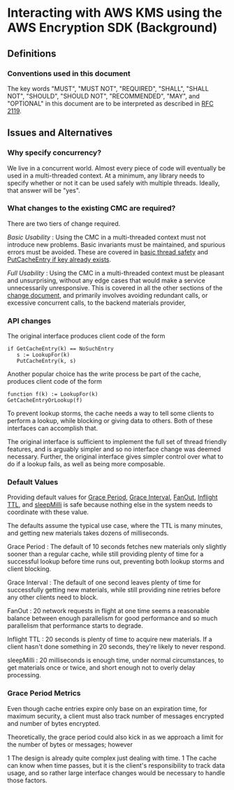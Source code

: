 [//]: # "Copyright Amazon.com Inc. or its affiliates. All Rights Reserved."
[//]: # "SPDX-License-Identifier: CC-BY-SA-4.0"

# Interacting with AWS KMS using the AWS Encryption SDK (Background)

## Definitions

### Conventions used in this document

The key words
"MUST", "MUST NOT", "REQUIRED", "SHALL", "SHALL NOT",
"SHOULD", "SHOULD NOT", "RECOMMENDED", "MAY", and "OPTIONAL"
in this document are to be interpreted as described in
[RFC 2119](https://tools.ietf.org/html/rfc2119).

## Issues and Alternatives

### Why specify concurrency?

We live in a concurrent world.
Almost every piece of code will eventually be used in a multi-threaded context.
At a minimum, any library needs to specify whether or not it can be used
safely with multiple threads. Ideally, that answer will be "yes".

### What changes to the existing CMC are required?

There are two tiers of change required.

_Basic Usability_ : Using the CMC in a multi-threaded context must not introduce new problems.
Basic invariants must be maintained, and spurious errors must be avoided.
These are covered in [basic thread safety](./change.md#basic-thread-safety)
and [PutCacheEntry if key already exists](./change.md#putcacheentry-if-key-already-exists).

_Full Usability_ : Using the CMC in a multi-threaded context must be pleasant and unsurprising,
without any edge cases that would make a service unnecessarily unresponsive.
This is covered in all the other sections of the [change document](./change.md),
and primarily involves avoiding redundant calls, or excessive concurrent calls,
to the backend materials provider,

### API changes

The original interface produces client code of the form

```
if GetCacheEntry(k) == NoSuchEntry
   s := LookupFor(k)
   PutCacheEntry(k, s)
```

Another popular choice has the write process be part of the cache,
produces client code of the form

```
function f(k) := LookupFor(k)
GetCacheEntryOrLookup(f)
```

To prevent lookup storms, the cache needs a way to tell some clients
to perform a lookup, while blocking or giving data to others.
Both of these interfaces can accomplish that.

The original interface is sufficient to implement the full set of thread friendly
features, and is arguably simpler and so no interface change was deemed necessary.
Further, the original interface gives simpler control over what to do if a lookup fails,
as well as being more composable.

### Default Values

Providing default values for
[Grace Period](../../framework/storm-tracking-cryptographic-materials-cache.md#grace-period),
[Grace Interval](../../framework/storm-tracking-cryptographic-materials-cache.md#grace-interval),
[FanOut](../../framework/storm-tracking-cryptographic-materials-cache.md#fanout),
[Inflight TTL](../../framework/storm-tracking-cryptographic-materials-cache.md#inflight-ttl), and
[sleepMilli](../../framework/storm-tracking-cryptographic-materials-cache.md#sleepmilli)
is safe because nothing else in the system needs to coordinate with these value.

The defaults assume the typical use case, where the TTL is many minutes,
and getting new materials takes dozens of milliseconds.

Grace Period : The default of 10 seconds fetches new materials only slightly
sooner than a regular cache, while still providing plenty of time for
a successful lookup before time runs out, preventing both lookup storms and
client blocking.

Grace Interval : The default of one second leaves plenty of time for
successfully getting new materials, while still providing nine retries
before any other clients need to block.

FanOut : 20 network requests in flight at one time seems a reasonable balance
between enough parallelism for good performance and so much parallelism that
performance starts to degrade.

Inflight TTL : 20 seconds is plenty of time to acquire new materials.
If a client hasn't done something in 20 seconds, they're likely to never respond.

sleepMilli : 20 milliseconds is enough time, under normal circumstances,
to get materials once or twice, and short enough not to overly delay processing.

### Grace Period Metrics

Even though cache entries expire only base on an expiration time,
for maximum security, a client must also track number of messages encrypted
and number of bytes encrypted.

Theoretically, the grace period could also kick in as we approach a limit
for the number of bytes or messages; however

1 The design is already quite complex just dealing with time.
1 The cache can know when time passes, but it is the client's responsibility
to track data usage, and so rather large interface changes would be necessary
to handle those factors.
